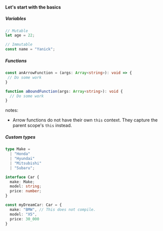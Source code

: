 #### Let's start with the basics


<!-- Section 1 -->
##### Variables

```typescript [1-2|4-5]
// Mutable
let age = 22;

// Immutable
const name = "Yanick";
```


<!-- Section 2 -->
##### Functions

```typescript [1-3|5-7]
const anArrowFunction = (args: Array<string>): void => {
 // Do some work
}

function aBoundFunction(args: Array<string>): void {
  // Do some work
}
```

notes: 

- Arrow functions do not have their own `this` context. They capture the parent scope's `this` instead.


<!-- Section 3 -->
##### Custom types

```typescript [1-5|8|13-17]
type Make =
  | "Honda"
  | "Hyundai"
  | "Mitsubishi"
  | "Subaru";

interface Car {
  make: Make;
  model: string;
  price: number;
}

const myDreamCar: Car = {
  make: "BMW", // This does not compile.
  model: "X5",
  price: 30_000
}
```